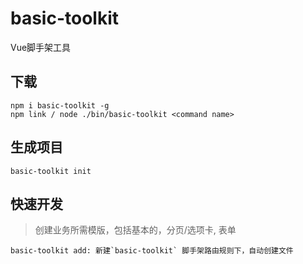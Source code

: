 # basic-toolkit
Vue脚手架工具

## 下载

```shell
npm i basic-toolkit -g
npm link / node ./bin/basic-toolkit <command name>

```

## 生成项目

```shell
basic-toolkit init

```

## 快速开发

> 创建业务所需模版，包括基本的，分页/选项卡, 表单

```shell
basic-toolkit add: 新建`basic-toolkit` 脚手架路由规则下，自动创建文件
```
